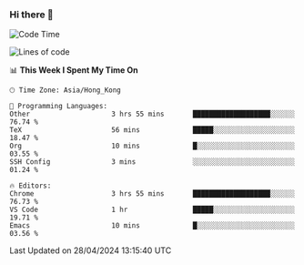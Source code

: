 ### Hi there 👋

<!--
**nicehiro/nicehiro** is a ✨ _special_ ✨ repository because its `README.md` (this file) appears on your GitHub profile.

Here are some ideas to get you started:

- 🔭 I’m currently working on ...
- 🌱 I’m currently learning ...
- 👯 I’m looking to collaborate on ...
- 🤔 I’m looking for help with ...
- 💬 Ask me about ...
- 📫 How to reach me: ...
- 😄 Pronouns: ...
- ⚡ Fun fact: ...
-->

<!--START_SECTION:waka-->
![Code Time](http://img.shields.io/badge/Code%20Time-318%20hrs%2059%20mins-blue)

![Lines of code](https://img.shields.io/badge/From%20Hello%20World%20I%27ve%20Written-2.6%20million%20lines%20of%20code-blue)

📊 **This Week I Spent My Time On** 

```text
🕑︎ Time Zone: Asia/Hong_Kong

💬 Programming Languages: 
Other                    3 hrs 55 mins       ███████████████████░░░░░░   76.74 % 
TeX                      56 mins             █████░░░░░░░░░░░░░░░░░░░░   18.47 % 
Org                      10 mins             █░░░░░░░░░░░░░░░░░░░░░░░░   03.55 % 
SSH Config               3 mins              ░░░░░░░░░░░░░░░░░░░░░░░░░   01.24 % 

🔥 Editors: 
Chrome                   3 hrs 55 mins       ███████████████████░░░░░░   76.73 % 
VS Code                  1 hr                █████░░░░░░░░░░░░░░░░░░░░   19.71 % 
Emacs                    10 mins             █░░░░░░░░░░░░░░░░░░░░░░░░   03.56 % 
```


 Last Updated on 28/04/2024 13:15:40 UTC
<!--END_SECTION:waka-->
